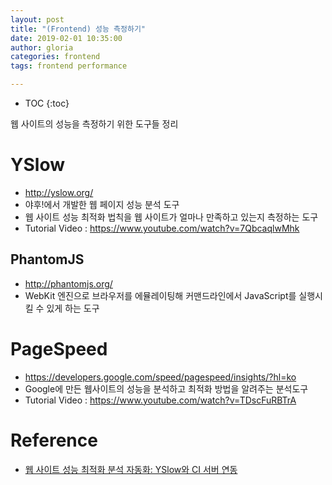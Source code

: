 ```yaml
---
layout: post
title: "(Frontend) 성능 측정하기"
date: 2019-02-01 10:35:00
author: gloria
categories: frontend
tags: frontend performance

---
```


* TOC
{:toc}

웹 사이트의 성능을 측정하기 위한 도구들 정리

# YSlow

- http://yslow.org/
- 야후!에서 개발한 웹 페이지 성능 분석 도구
- 웹 사이트 성능 최적화 법칙을 웹 사이트가 얼마나 만족하고 있는지 측정하는 도구
- Tutorial Video : https://www.youtube.com/watch?v=7QbcaqlwMhk

## PhantomJS

- http://phantomjs.org/
- WebKit 엔진으로 브라우저를 에뮬레이팅해 커맨드라인에서 JavaScript를 실행시킬 수 있게 하는 도구

# PageSpeed

- https://developers.google.com/speed/pagespeed/insights/?hl=ko
- Google에 만든 웹사이트의 성능을 분석하고 최적화 방법을 알려주는 분석도구
- Tutorial Video : https://www.youtube.com/watch?v=TDscFuRBTrA

# Reference

- [웹 사이트 성능 최적화 분석 자동화: YSlow와 CI 서버 연동](https://d2.naver.com/helloworld/303083)